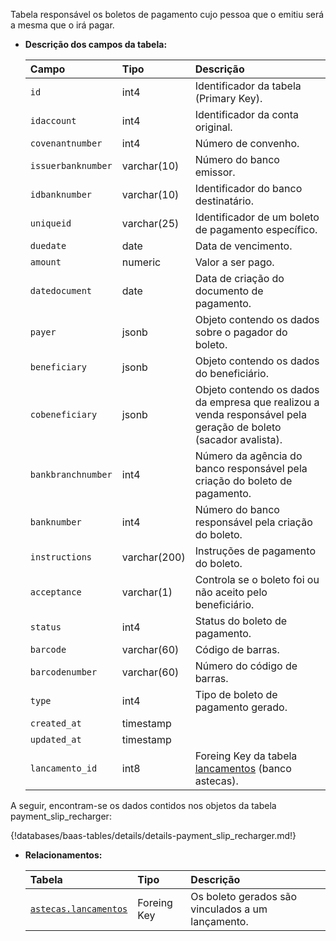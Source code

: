Tabela responsável os boletos de pagamento cujo pessoa que o emitiu será a mesma que o irá pagar.

- **Descrição dos campos da tabela:**

  | Campo              | Tipo         | Descrição                                                                                                       |
  | :----------------- | :----------- | :-------------------------------------------------------------------------------------------------------------- |
  | `id`               | int4         | Identificador da tabela (Primary Key).                                                                          |
  | `idaccount`        | int4         | Identificador da conta original.                                                                                |
  | `covenantnumber`   | int4         | Número de convenho.                                                                                             |
  | `issuerbanknumber` | varchar(10)  | Número do banco emissor.                                                                                        |
  | `idbanknumber`     | varchar(10)  | Identificador do banco destinatário.                                                                            |
  | `uniqueid`         | varchar(25)  | Identificador de um boleto de pagamento específico.                                                             |
  | `duedate`          | date         | Data de vencimento.                                                                                             |
  | `amount`           | numeric      | Valor a ser pago.                                                                                               |
  | `datedocument`     | date         | Data de criação do documento de pagamento.                                                                      |
  | `payer`            | jsonb        | Objeto contendo os dados sobre o pagador do boleto.                                                             |
  | `beneficiary`      | jsonb        | Objeto contendo os dados do beneficiário.                                                                       |
  | `cobeneficiary`    | jsonb        | Objeto contendo os dados da empresa que realizou a venda responsável pela geração de boleto (sacador avalista). |
  | `bankbranchnumber` | int4         | Número da agência do banco responsável pela criação do boleto de pagamento.                                     |
  | `banknumber`       | int4         | Número do banco responsável pela criação do boleto.                                                             |
  | `instructions`     | varchar(200) | Instruções de pagamento do boleto.                                                                              |
  | `acceptance`       | varchar(1)   | Controla se o boleto foi ou não aceito pelo beneficiário.                                                       |
  | `status`           | int4         | Status do boleto de pagamento.                                                                                  |
  | `barcode`          | varchar(60)  | Código de barras.                                                                                               |
  | `barcodenumber`    | varchar(60)  | Número do código de barras.                                                                                     |
  | `type`             | int4         | Tipo de boleto de pagamento gerado.                                                                             |
  | `created_at`       | timestamp    |                                                                                                                 |
  | `updated_at`       | timestamp    |                                                                                                                 |
  | `lancamento_id`    | int8         | Foreing Key da tabela [lancamentos](db-astecas.md#lancamentos) (banco astecas).                                 |

A seguir, encontram-se os dados contidos nos objetos da tabela payment_slip_recharger:

{!databases/baas-tables/details/details-payment_slip_recharger.md!}

- **Relacionamentos:**

  | Tabela                                             | Tipo        | Descrição                                         |
  | :------------------------------------------------- | :---------- | :------------------------------------------------ |
  | [`astecas.lancamentos`](db-astecas.md#lancamentos) | Foreing Key | Os boleto gerados são vinculados a um lançamento. |
  
